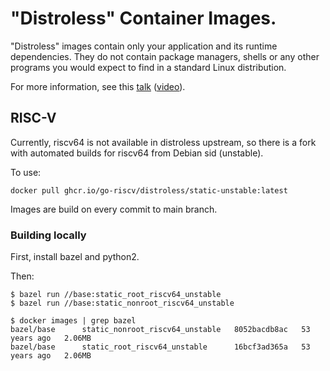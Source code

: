 # "Distroless" Container Images.

"Distroless" images contain only your application and its runtime dependencies.
They do not contain package managers, shells or any other programs you would expect to find in a standard Linux distribution.

For more information, see this [talk](https://swampup2017.sched.com/event/A6CW/distroless-docker-containerizing-apps-not-vms?iframe=no&w=100%&sidebar=yes&bg=no) ([video](https://www.youtube.com/watch?v=lviLZFciDv4)).

## RISC-V

Currently, riscv64 is not available in distroless upstream, so there is a fork with
automated builds for riscv64 from Debian sid (unstable).

To use:
```console
docker pull ghcr.io/go-riscv/distroless/static-unstable:latest
```

Images are build on every commit to main branch.

### Building locally

First, install bazel and python2.

Then:
```console
$ bazel run //base:static_root_riscv64_unstable
$ bazel run //base:static_nonroot_riscv64_unstable
```

```console
$ docker images | grep bazel
bazel/base      static_nonroot_riscv64_unstable   8052bacdb8ac   53 years ago   2.06MB
bazel/base      static_root_riscv64_unstable      16bcf3ad365a   53 years ago   2.06MB
```